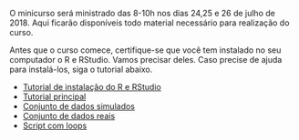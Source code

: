 O minicurso será ministrado das 8-10h nos dias 24,25 e 26 de julho de 2018. Aqui ficarão disponíveis todo material necessário para realização do curso.

Antes que o curso comece, certifique-se que você tem instalado no seu computador o R e RStudio. Vamos precisar deles. Caso precise de ajuda para instalá-los, siga o tutorial abaixo.

* [Tutorial de instalação do R e RStudio](unico_2018/Tutorial_instalacao.html)
* [Tutorial principal](unico_2018/cursoR.html)
* [Conjunto de dados simulados](unico_2018/dados.csv)
* [Conjunto de dados reais](unico_2018/dados_completos.csv)
* [Script com loops](unico_2018/scriptWorkshop.R)
